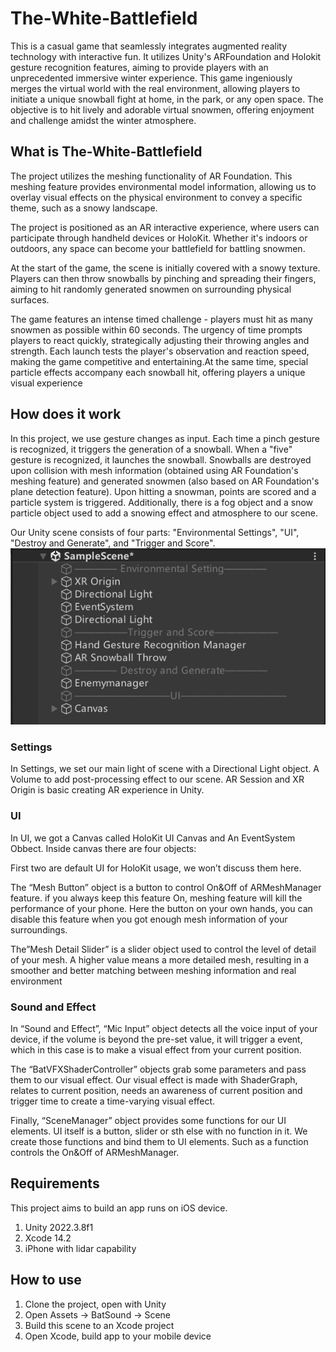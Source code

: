 # The-White-Battlefield

This is a casual game that seamlessly integrates augmented reality technology with interactive fun. It utilizes Unity's ARFoundation and Holokit gesture recognition features, aiming to provide players with an unprecedented immersive winter experience. This game ingeniously merges the virtual world with the real environment, allowing players to initiate a unique snowball fight at home, in the park, or any open space. The objective is to hit lively and adorable virtual snowmen, offering enjoyment and challenge amidst the winter atmosphere.

## What is The-White-Battlefield

The project utilizes the meshing functionality of AR Foundation. This meshing feature provides environmental model information, allowing us to overlay visual effects on the physical environment to convey a specific theme, such as a snowy landscape. 

The project is positioned as an AR interactive experience, where users can participate through handheld devices or HoloKit. Whether it's indoors or outdoors, any space can become your battlefield for battling snowmen. 

At the start of the game, the scene is initially covered with a snowy texture. Players can then throw snowballs by pinching and spreading their fingers, aiming to hit randomly generated snowmen on surrounding physical surfaces. 

The game features an intense timed challenge - players must hit as many snowmen as possible within 60 seconds. The urgency of time prompts players to react quickly, strategically adjusting their throwing angles and strength. Each launch tests the player's observation and reaction speed, making the game competitive and entertaining.At the same time, special particle effects accompany each snowball hit, offering players a unique visual experience


## How does it work

In this project, we use gesture changes as input. Each time a pinch gesture is recognized, it triggers the generation of a snowball. When a "five" gesture is recognized, it launches the snowball. Snowballs are destroyed upon collision with mesh information (obtained using AR Foundation's meshing feature) and generated snowmen (also based on AR Foundation's plane detection feature). Upon hitting a snowman, points are scored and a particle system is triggered. Additionally, there is a fog object and a snow particle object used to add a snowing effect and atmosphere to our scene.

Our Unity scene consists of four parts: "Environmental Settings", "UI", "Destroy and Generate", and "Trigger and Score".
![](https://github.com/Sraint2004/The-White-Battlefield/blob/main/Image/021239.png?raw=true)


### Settings



In Settings, we set our main light of scene with a Directional Light object. A Volume to add post-processing effect to our scene. AR Session and XR Origin is basic creating AR experience in Unity.

### UI




In UI, we got a Canvas called HoloKit UI Canvas and An EventSystem Obbect. Inside canvas there are four objects:



First two are default UI for HoloKit usage, we won’t discuss them here. 

The “Mesh Button” object is a button to control On&Off of ARMeshManager feature. if you always keep this feature On, meshing feature will kill the performance of your phone. Here the button on your own hands, you can disable this feature when you got enough mesh information of your surroundings.

The”Mesh Detail Slider” is a slider object used to control the level of detail of your mesh. A higher value means a more detailed mesh, resulting in a smoother and better matching between meshing information and real environment

### Sound and Effect



In “Sound and Effect”, “Mic Input” object detects all the voice input of your device, if the volume is beyond the pre-set value, it will trigger a event, which in this case is to make a visual effect from your current position.

The “BatVFXShaderController” objects grab some parameters and pass them to our visual effect. Our visual effect is made with ShaderGraph, relates to current position, needs an awareness of current position and trigger time to create a time-varying visual effect.

Finally, “SceneManager” object provides some functions for our UI elements. UI itself is a button, slider or sth else with no function in it. We create those functions and bind them to UI elements. Such as a function controls the On&Off of ARMeshManager.

## Requirements

This project aims to build an app runs on iOS device.

1. Unity 2022.3.8f1
2. Xcode 14.2
3. iPhone with lidar capability

## How to use

1. Clone the project, open with Unity
2. Open Assets -> BatSound -> Scene
3. Build this scene to an Xcode project
4. Open Xcode, build app to your mobile device
